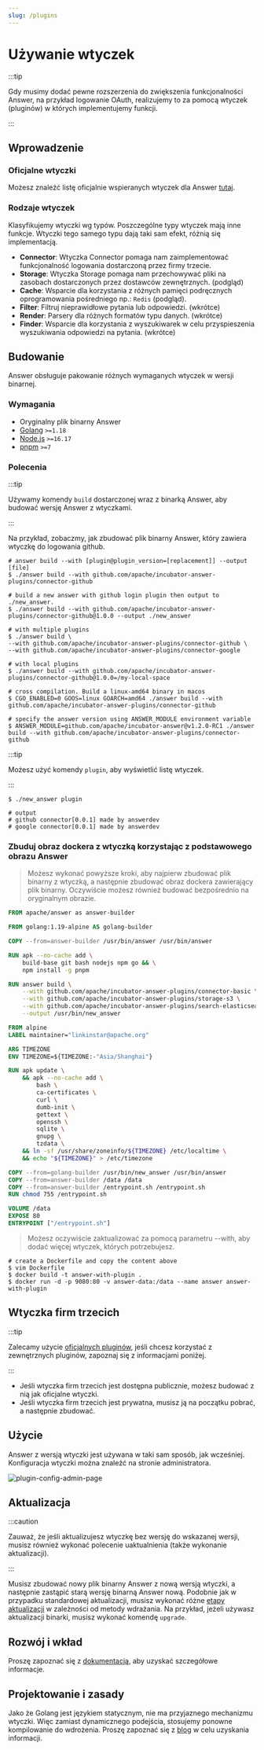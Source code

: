 ```yaml
---
slug: /plugins
---
```


# Używanie wtyczek

:::tip

Gdy musimy dodać pewne rozszerzenia do zwiększenia funkcjonalności Answer, na przykład logowanie OAuth, realizujemy to za pomocą wtyczek (pluginów) w których implementujemy funkcji.

:::

## Wprowadzenie

### Oficjalne wtyczki

Możesz znaleźć listę oficjalnie wspieranych wtyczek dla Answer [tutaj](https://github.com/apache/inubator-answer-plugins).

### Rodzaje wtyczek

Klasyfikujemy wtyczki wg typów. Poszczególne typy wtyczek mają inne funkcje. Wtyczki tego samego typu dają taki sam efekt, różnią się implementacją.

- **Connector**: Wtyczka Connector pomaga nam zaimplementować funkcjonalność logowania dostarczoną przez firmy trzecie.
- **Storage**: Wtyczka Storage pomaga nam przechowywać pliki na zasobach dostarczonych przez dostawców zewnętrznych. (podgląd)
- **Cache**: Wsparcie dla korzystania z różnych pamięci podręcznych oprogramowania pośredniego np.: `Redis` (podgląd).
- **Filter**: Filtruj nieprawidłowe pytania lub odpowiedzi. (wkrótce)
- **Render**: Parsery dla różnych formatów typu danych. (wkrótce)
- **Finder**: Wsparcie dla korzystania z wyszukiwarek w celu przyspieszenia wyszukiwania odpowiedzi na pytania. (wkrótce)

## Budowanie

Answer obsługuje pakowanie różnych wymaganych wtyczek w wersji binarnej.

### Wymagania

- Oryginalny plik binarny Answer
- [Golang](https://go.dev/) `>=1.18`
- [Node.js](https://nodejs.org/) `>=16.17`
- [pnpm](https://pnpm.io/) `>=7`

### Polecenia

:::tip

Używamy komendy `build` dostarczonej wraz z binarką Answer, aby budować wersję Answer z wtyczkami.

:::

Na przykład, zobaczmy, jak zbudować plik binarny Answer, który zawiera wtyczkę do logowania github.

```shell
# answer build --with [plugin@plugin_version=[replacement]] --output [file]
$ ./answer build --with github.com/apache/incubator-answer-plugins/connector-github

# build a new answer with github login plugin then output to ./new_answer.
$ ./answer build --with github.com/apache/incubator-answer-plugins/connector-github@1.0.0 --output ./new_answer

# with multiple plugins
$ ./answer build \
--with github.com/apache/incubator-answer-plugins/connector-github \
--with github.com/apache/incubator-answer-plugins/connector-google

# with local plugins
$ ./answer build --with github.com/apache/incubator-answer-plugins/connector-github@1.0.0=/my-local-space

# cross compilation. Build a linux-amd64 binary in macos
$ CGO_ENABLED=0 GOOS=linux GOARCH=amd64 ./answer build --with github.com/apache/incubator-answer-plugins/connector-github

# specify the answer version using ANSWER_MODULE environment variable
$ ANSWER_MODULE=github.com/apache/incubator-answer@v1.2.0-RC1 ./answer build --with github.com/apache/incubator-answer-plugins/connector-github
```

:::tip

Możesz użyć komendy `plugin`, aby wyświetlić listę wtyczek.

:::

```shell
$ ./new_answer plugin

# output
# github connector[0.0.1] made by answerdev
# google connector[0.0.1] made by answerdev
```

### Zbuduj obraz dockera z wtyczką korzystając z podstawowego obrazu Answer

> Możesz wykonać powyższe kroki, aby najpierw zbudować plik binarny z wtyczką, a następnie zbudować obraz dockera zawierający plik binarny. Oczywiście możesz również budować bezpośrednio na oryginalnym obrazie.

```dockerfile title="Dockerfile"
FROM apache/answer as answer-builder

FROM golang:1.19-alpine AS golang-builder

COPY --from=answer-builder /usr/bin/answer /usr/bin/answer

RUN apk --no-cache add \
    build-base git bash nodejs npm go && \
    npm install -g pnpm

RUN answer build \
    --with github.com/apache/incubator-answer-plugins/connector-basic \
    --with github.com/apache/incubator-answer-plugins/storage-s3 \
    --with github.com/apache/incubator-answer-plugins/search-elasticsearch \
    --output /usr/bin/new_answer

FROM alpine
LABEL maintainer="linkinstar@apache.org"

ARG TIMEZONE
ENV TIMEZONE=${TIMEZONE:-"Asia/Shanghai"}

RUN apk update \
    && apk --no-cache add \
        bash \
        ca-certificates \
        curl \
        dumb-init \
        gettext \
        openssh \
        sqlite \
        gnupg \
        tzdata \
    && ln -sf /usr/share/zoneinfo/${TIMEZONE} /etc/localtime \
    && echo "${TIMEZONE}" > /etc/timezone

COPY --from=golang-builder /usr/bin/new_answer /usr/bin/answer
COPY --from=answer-builder /data /data
COPY --from=answer-builder /entrypoint.sh /entrypoint.sh
RUN chmod 755 /entrypoint.sh

VOLUME /data
EXPOSE 80
ENTRYPOINT ["/entrypoint.sh"]
```

> Możesz oczywiście zaktualizować za pomocą parametru --with, aby dodać więcej wtyczek, których potrzebujesz.

```shell
# create a Dockerfile and copy the content above
$ vim Dockerfile
$ docker build -t answer-with-plugin .
$ docker run -d -p 9080:80 -v answer-data:/data --name answer answer-with-plugin
```

## Wtyczka firm trzecich

:::tip

Zalecamy użycie [oficjalnych pluginów](https://github.com/apache/inubator-answer-plugins), jeśli chcesz korzystać z zewnętrznych pluginów, zapoznaj się z informacjami poniżej.

:::

- Jeśli wtyczka firm trzecich jest dostępna publicznie, możesz budować z nią jak oficjalne wtyczki.
- Jeśli wtyczka firm trzecich jest prywatna, musisz ją na początku pobrać, a następnie zbudować.

## Użycie

Answer z wersją wtyczki jest używana w taki sam sposób, jak wcześniej. Konfiguracja wtyczki można znaleźć na stronie administratora.

![plugin-config-admin-page](/img/docs/plugin-config-admin-page.png)

## Aktualizacja

:::caution

Zauważ, że jeśli aktualizujesz wtyczkę bez wersję do wskazanej wersji, musisz również wykonać polecenie uaktualnienia (także wykonanie aktualizacji).

:::

Musisz zbudować nowy plik binarny Answer z nową wersją wtyczki, a następnie zastąpić starą wersję binarną Answer nową. Podobnie jak w przypadku standardowej aktualizacji, musisz wykonać różne [etapy aktualizacji](./upgrade) w zależności od metody wdrażania. Na przykład, jeżeli używasz aktualizacji binarki, musisz wykonać komendę `upgrade`.

## Rozwój i wkład

Proszę zapoznać się z [dokumentacją](/community/plugins), aby uzyskać szczegółowe informacje.

## Projektowanie i zasady

Jako że Golang jest językiem statycznym, nie ma przyjaznego mechanizmu wtyczki. Więc zamiast dynamicznego podejścia, stosujemy ponowne kompilowanie do wdrożenia. Proszę zapoznać się z [blog](/blog/2023/07/22/why-the-answer-plugin-system-was-designed-this-way) w celu uzyskania informacji.
